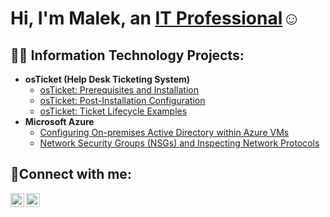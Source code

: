 <h1>Hi, I'm Malek, an <a href="https://www.linkedin.com/in/malek-khalil-1318a9341">IT Professional</a>☺</h1><h2>👨‍💻 Information Technology Projects:</h2>

- <b>osTicket (Help Desk Ticketing System)</b>
  - [osTicket: Prerequisites and Installation](https://github.com/malek-khalil/osticket-prereqs)
  - [osTicket: Post-Installation Configuration](https://github.com/malek-khalil/post-install-config)
  - [osTicket: Ticket Lifecycle Examples](https://github.com/malek-khalil/ticket-lifecycle)
- <b>Microsoft Azure</b>
  - [Configuring On-premises Active Directory within Azure VMs](https://github.com/malek-khalil/configure-ad)
  - [Network Security Groups (NSGs) and Inspecting Network Protocols](https://github.com/malek-khalil/azure-network-protocols)

<h2>🤳Connect with me:</h2>

[<img align="left" alt="Josh | Twitter" width="22px" src="https://cdn.jsdelivr.net/npm/simple-icons@v3/icons/twitter.svg" />][twitter]
[<img align="left" alt="Josh | LinkedIn" width="22px" src="https://cdn.jsdelivr.net/npm/simple-icons@v3/icons/linkedin.svg" />][linkedin]


[twitter]: https://x.com/vSpeechless/
[linkedin]: https://www.linkedin.com/in/malek-khalil-1318a9341/
